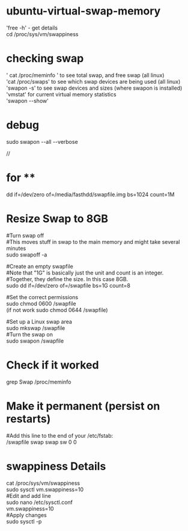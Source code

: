 # ubuntu-virtual-swap-memory

'free -h'  - get details<br>
cd /proc/sys/vm/swappiness


# checking swap

' cat /proc/meminfo ' to see total swap, and free swap (all linux)  <br>
'cat /proc/swaps' to see which swap devices are being used (all linux) <br>
'swapon -s' to see swap devices and sizes (where swapon is installed) <br>
'vmstat' for current virtual memory statistics <br>
'swapon --show' <br>

# debug
sudo swapon --all --verbose

//
# for **
dd if=/dev/zero of=/media/fasthdd/swapfile.img bs=1024 count=1M


# Resize Swap to 8GB
#Turn swap off <br>
#This moves stuff in swap to the main memory and might take several minutes <br>
sudo swapoff -a

#Create an empty swapfile <br>
#Note that "1G" is basically just the unit and count is an integer.<br>
#Together, they define the size. In this case 8GB. <br>
sudo dd if=/dev/zero of=/swapfile bs=1G count=8

#Set the correct permissions <br>
sudo chmod 0600 /swapfile <br>
(if not work sudo chmod 0644 /swapfile) <br>


#Set up a Linux swap area <br>
sudo mkswap /swapfile <br>
#Turn the swap on <br>
sudo swapon /swapfile  <br>


# Check if it worked
grep Swap /proc/meminfo

# Make it permanent (persist on restarts)
#Add this line to the end of your /etc/fstab: <br>
/swapfile swap swap sw 0 0

# swappiness Details
cat /proc/sys/vm/swappiness  <br>
sudo sysctl vm.swappiness=10  <br>
#Edit and add line <br>
sudo nano /etc/sysctl.conf  <br>
vm.swappiness=10 <br>
#Apply changes  <br>
sudo sysctl -p
